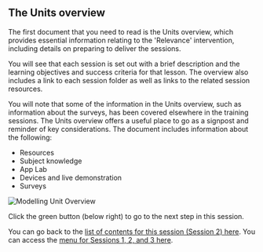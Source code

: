 ## The Units overview

The first document that you need to read is the Units overview, which provides essential information relating to the 'Relevance' intervention, including details on preparing to deliver the sessions.

You will see that each session is set out with a brief description and the learning objectives and success criteria for that lesson. The overview also includes a link to each session folder as well as links to the related session resources. 

You will note that some of the information in the Units overview, such as information about the surveys, has been covered elsewhere in the training sessions. The Units overview offers a useful place to go as a signpost and reminder of key considerations. The document includes information about the following:
+ Resources
+ Subject knowledge
+ App Lab 
+ Devices and live demonstration
+ Surveys

![Modelling Unit Overview](images/Relevance-UnitOverview.gif)

Click the green button (below right) to go to the next step in this session.

You can go back to the [list of contents for this session (Session 2) here](hhttps://projects.raspberrypi.org/en/projects/Year8-RelevanceTraining-Part2-GBICi4).
You can access the [menu for Sessions 1, 2, and 3 here](https://projects.raspberrypi.org/en/pathways/year8-relevancetraining-gbici4).
